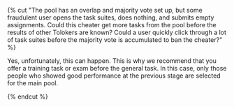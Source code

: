 {% cut "The pool has an overlap and majority vote set up, but some fraudulent user opens the task suites, does nothing, and submits empty assignments. Could this cheater get more tasks from the pool before the results of other Tolokers are known? Could a user quickly click through a lot of task suites before the majority vote is accumulated to ban the cheater?" %}

Yes, unfortunately, this can happen. This is why we recommend that you offer a training task or exam before the general task. In this case, only those people who showed good performance at the previous stage are selected for the main pool.

{% endcut %}
